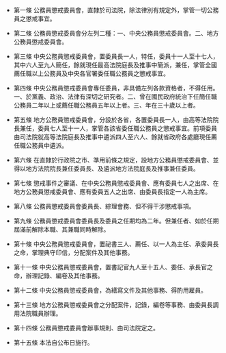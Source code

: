 * 第一條 公務員懲戒委員會，直隸於司法院，除法律別有規定外，掌管一切公務員之懲戒事宜。

* 第二條 公務員懲戒委員會分左列二種：一、中央公務員懲戒委員會。二、地方公務員懲戒委員會。

* 第三條 中央公務員懲戒委員會，置委員長一人，特任，委員十一人至十七人，其中六人至九人簡任，餘就現任最高法院庭長及推事中簡派，兼任，掌管全國薦任職以上公務員及中央各官署委任職公務員之懲戒事宜。

* 第四條 中央公務員懲戒委員會專任委員，非具備左列各款資格者，不得任用。一、於黨義、政治、法律有深切之研究者。二、曾在國民政府統治下任簡任職公務員二年以上或薦任職公務員五年以上者。三、年在三十歲以上者。

* 第五條 地方公務員懲戒委員會，分設於各省，各置委員長一人，由高等法院院長兼任，委員七人至十一人，掌管各該省委任職公務員之懲戒事宜。前項委員由司法院就高等法院庭長及推事中遴派四人至六人、餘就省政府各處廳現任薦任職公務員中遴派。

* 第六條 在直隸於行政院之市、準用前條之規定，設地方公務員懲戒委員會、並得以地方法院院長兼任委員長、及遴派地方法院庭長及推事兼任委員。

* 第七條 懲戒事件之審議、在中央公務員懲戒委員會、應有委員七人之出席、在地方公務員懲戒委員會、應有委員五人之出席、由委員長指定一人為主席。

* 第八條 公務員懲戒委員會委員長、綜理會務、但不得干涉懲戒事項。

* 第九條 公務員懲戒委員會委員長及委員之任期均為二年。但兼任者、如於任期屆滿前解除本職、其兼職同時解除。

* 第十條 中央公務員懲戒委員會，置祕書三人、薦任、以一人為主任、承委員長之命，掌理典守印信，分配案件及其他事務。

* 第十一條 中央公務員懲戒委員會，置書記官九人至十五人、委任、承長官之命，辦理記錄、編卷及其他事務。

* 第十二條 中央公務員懲戒委員會，為繕寫文件及其他事務、得酌用雇員。

* 第十三條 地方公務員懲戒委員會之分配案件，記錄，編卷等事務、由委員長調用法院職員辦理。

* 第十四條 公務員懲戒委員會辦事規則、由司法院定之。

* 第十五條 本法自公布日施行。

